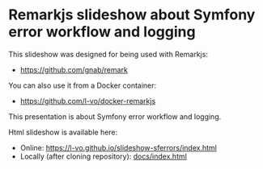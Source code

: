 # Remarkjs slideshow about Symfony error workflow and logging

This slideshow was designed for being used with Remarkjs:
* https://github.com/gnab/remark

You can also use it from a Docker container:
* https://github.com/l-vo/docker-remarkjs

This presentation is about Symfony error workflow and logging.

Html slideshow is available here:
* Online: https://l-vo.github.io/slideshow-sferrors/index.html
* Locally (after cloning repository): [docs/index.html](docs/index.html)